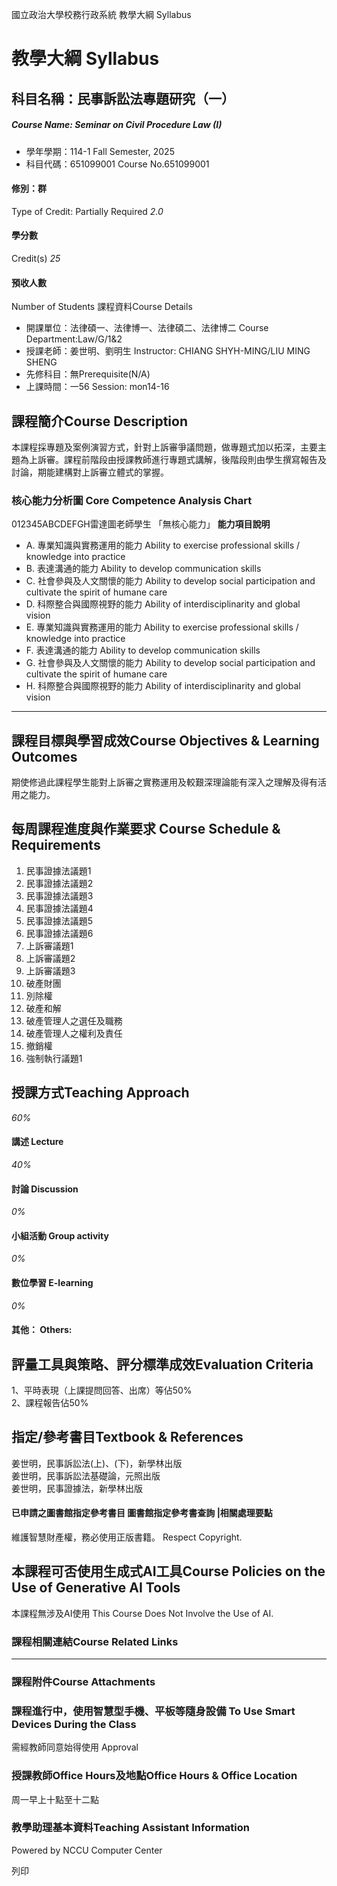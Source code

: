 國立政治大學校務行政系統 教學大綱 Syllabus
# 教學大綱 Syllabus
##  科目名稱：民事訴訟法專題研究（一） 
#####  Course Name: Seminar on Civil Procedure Law (I)
  * 學年學期：114-1 Fall Semester, 2025 
  * 科目代碼：651099001 Course No.651099001


#### 修別：群
Type of Credit: Partially Required 
_2.0_
#### 學分數
Credit(s)
_25_
#### 預收人數
Number of Students
課程資料Course Details
  * 開課單位：法律碩一、法律博一、法律碩二、法律博二 Course Department:Law/G/1&2 
  * 授課老師：姜世明、劉明生 Instructor: CHIANG SHYH-MING/LIU MING SHENG 
  * 先修科目：無Prerequisite(N/A)
  * 上課時間：一56 Session: mon14-16


##  課程簡介Course Description
本課程採專題及案例演習方式，針對上訴審爭議問題，做專題式加以拓深，主要主題為上訴審。課程前階段由授課教師進行專題式講解，後階段則由學生撰寫報告及討論，期能建構對上訴審立體式的掌握。
###  核心能力分析圖 Core Competence Analysis Chart
012345ABCDEFGH雷達圖老師學生
「無核心能力」 
**能力項目說明**
  * A. 專業知識與實務運用的能力 Ability to exercise professional skills / knowledge into practice
  * B. 表達溝通的能力 Ability to develop communication skills
  * C. 社會參與及人文關懷的能力 Ability to develop social participation and cultivate the spirit of humane care
  * D. 科際整合與國際視野的能力 Ability of interdisciplinarity and global vision
  * E. 專業知識與實務運用的能力 Ability to exercise professional skills / knowledge into practice
  * F. 表達溝通的能力 Ability to develop communication skills
  * G. 社會參與及人文關懷的能力 Ability to develop social participation and cultivate the spirit of humane care
  * H. 科際整合與國際視野的能力 Ability of interdisciplinarity and global vision


* * *
##  課程目標與學習成效Course Objectives & Learning Outcomes 
期使修過此課程學生能對上訴審之實務運用及較艱深理論能有深入之理解及得有活用之能力。
##  每周課程進度與作業要求 Course Schedule & Requirements
1. 民事證據法議題1
2. 民事證據法議題2
3. 民事證據法議題3
4. 民事證據法議題4
5. 民事證據法議題5
6. 民事證據法議題6
7. 上訴審議題1
8. 上訴審議題2
9. 上訴審議題3
10. 破產財團
11. 別除權
12. 破產和解
13. 破產管理人之選任及職務
14. 破產管理人之權利及責任
15. 撤銷權
16. 強制執行議題1
##  授課方式Teaching Approach
_60%_
####  講述 Lecture
_40%_
####  討論 Discussion
_0%_
####  小組活動 Group activity
_0%_
####  數位學習 E-learning
_0%_
####  其他： Others:
##  評量工具與策略、評分標準成效Evaluation Criteria
1、平時表現（上課提問回答、出席）等佔50%  
2、課程報告佔50%
##  指定/參考書目Textbook & References
姜世明，民事訴訟法(上)、(下)，新學林出版  
姜世明，民事訴訟法基礎論，元照出版  
姜世明，民事證據法，新學林出版
####  已申請之圖書館指定參考書目  圖書館指定參考書查詢 |相關處理要點
維護智慧財產權，務必使用正版書籍。 Respect Copyright.
##  本課程可否使用生成式AI工具Course Policies on the Use of Generative AI Tools
本課程無涉及AI使用 This Course Does Not Involve the Use of AI.
###  課程相關連結Course Related Links
* * *
###  課程附件Course Attachments
###  課程進行中，使用智慧型手機、平板等隨身設備 To Use Smart Devices During the Class
需經教師同意始得使用  Approval
###  授課教師Office Hours及地點Office Hours & Office Location
周一早上十點至十二點
###  教學助理基本資料Teaching Assistant Information
Powered by NCCU Computer Center
  
列印
